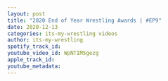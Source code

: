 ```yaml
---
layout: post
title: "2020 End of Year Wrestling Awards | #EP9"
date: 2020-12-13
categories: its-my-wrestling videos
author: its-my-wrestling
spotify_track_id: 
youtube_video_id: WpNTIM5gezg
apple_track_id: 
youtube_metadata: 
---
```


